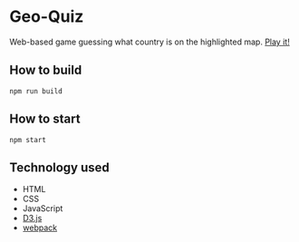 # Geo-Quiz
Web-based game guessing what country is on the highlighted map. [Play it!]( https://frankuy.github.io/geo-quiz)

## How to build
```
npm run build
```

## How to start
```
npm start
```

## Technology used
* HTML
* CSS
* JavaScript
* [D3.js](https://d3js.org/)
* [webpack](https://webpack.js.org/)
